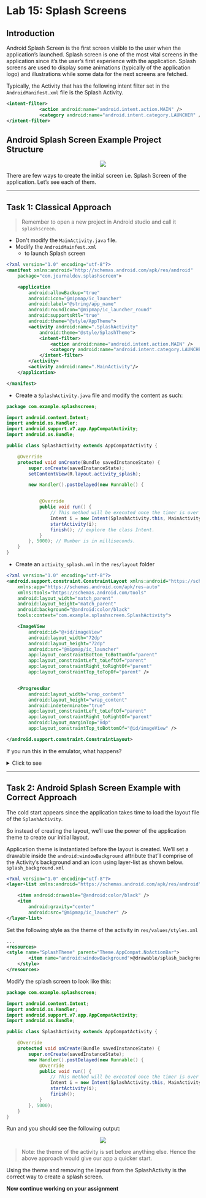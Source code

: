# Lab 15: Splash Screens

## Introduction 

Android Splash Screen is the first screen visible to the user when the application’s launched. Splash screen is one of the most vital screens in the application since it’s the user’s first experience with the application. Splash screens are used to display some animations (typically of the application logo) and illustrations while some data for the next screens are fetched.

Typically, the Activity that has the following intent filter set in the `AndroidManifest.xml` file is the Splash Activity.

```xml
<intent-filter>
            <action android:name="android.intent.action.MAIN" />
            <category android:name="android.intent.category.LAUNCHER" />
</intent-filter>
```

## Android Splash Screen Example Project Structure

<div align=center>

![](./figures/android-splash-screen-project-structure.png)

</div>

There are few ways to create the initial screen i.e. Splash Screen of the application. Let’s see each of them.

----------- 

## Task 1: Classical Approach

> Remember to open a new project in Android studio and call it `splashscreen`.


- Don't modify the `MainActivity.java` file.
- Modify the `AndroidMainfest.xml` 
  - to launch Splash screen

```xml
<?xml version="1.0" encoding="utf-8"?>
<manifest xmlns:android="http://schemas.android.com/apk/res/android"
    package="com.journaldev.splashscreen">

    <application
        android:allowBackup="true"
        android:icon="@mipmap/ic_launcher"
        android:label="@string/app_name"
        android:roundIcon="@mipmap/ic_launcher_round"
        android:supportsRtl="true"
        android:theme="@style/AppTheme">
        <activity android:name=".SplashActivity"
            android:theme="@style/SplashTheme">
            <intent-filter>
                <action android:name="android.intent.action.MAIN" />
                <category android:name="android.intent.category.LAUNCHER" />
            </intent-filter>
        </activity>
        <activity android:name=".MainActivity"/>
    </application>

</manifest>
```

- Create a `SplashActivity.java` file and modify the content as such:

```java
package com.example.splashscreen;

import android.content.Intent;
import android.os.Handler;
import android.support.v7.app.AppCompatActivity;
import android.os.Bundle;

public class SplashActivity extends AppCompatActivity {

    @Override
    protected void onCreate(Bundle savedInstanceState) {
        super.onCreate(savedInstanceState);
        setContentView(R.layout.activity_splash);

        new Handler().postDelayed(new Runnable() {


            @Override
            public void run() {
                // This method will be executed once the timer is over
                Intent i = new Intent(SplashActivity.this, MainActivity.class);
                startActivity(i);
                finish(); // explore the class Intent.
            }
        }, 5000); // Number is in milliseconds.
    }
}
```

- Create an `activity_splash.xml` in the `res/layout` folder

```xml
<?xml version="1.0" encoding="utf-8"?>
<android.support.constraint.ConstraintLayout xmlns:android="https://schemas.android.com/apk/res/android"
    xmlns:app="https://schemas.android.com/apk/res-auto"
    xmlns:tools="https://schemas.android.com/tools"
    android:layout_width="match_parent"
    android:layout_height="match_parent"
    android:background="@android:color/black"
    tools:context="com.example.splashscreen.SplashActivity">

    <ImageView
        android:id="@+id/imageView"
        android:layout_width="72dp"
        android:layout_height="72dp"
        android:src="@mipmap/ic_launcher"
        app:layout_constraintBottom_toBottomOf="parent"
        app:layout_constraintLeft_toLeftOf="parent"
        app:layout_constraintRight_toRightOf="parent"
        app:layout_constraintTop_toTopOf="parent" />


    <ProgressBar
        android:layout_width="wrap_content"
        android:layout_height="wrap_content"
        android:indeterminate="true"
        app:layout_constraintLeft_toLeftOf="parent"
        app:layout_constraintRight_toRightOf="parent"
        android:layout_marginTop="8dp"
        app:layout_constraintTop_toBottomOf="@id/imageView" />

</android.support.constraint.ConstraintLayout>
```

If you run this in the emulator, what happens?

<details>
<summary>Click to see</summary>

<div align=center>

![](./figures/android-splash-screen-classical.gif)

</div>

Did you see the blank page that came up before the Splash Screen was visible to you? 

The above approach isn’t the correct approach. It’ll give rise to **cold** starts. 

The purpose of a Splash Screen is to quickly display a beautiful screen while the application fetches the relevant content if any (from network calls/database). With the above approach, there’s an additional overhead that the `SplashActivity` uses to create its layout. 

It’ll give rise to slow starts to the application which is bad for the user experience (wherein a blank black/white screen appears).


</details>

-------

## Task 2: Android Splash Screen Example with Correct Approach

The cold start appears since the application takes time to load the layout file of the `SplashActivity`. 

So instead of creating the layout, we’ll use the power of the application theme to create our initial layout. 

Application theme is instantiated before the layout is created. We’ll set a drawable inside the `android:windowBackground` attribute that’ll comprise of the Activity’s background and an icon using layer-list as shown below. `splash_background.xml`

```xml
<?xml version="1.0" encoding="utf-8"?>
<layer-list xmlns:android="https://schemas.android.com/apk/res/android">

    <item android:drawable="@android:color/black" />
    <item
        android:gravity="center"
        android:src="@mipmap/ic_launcher" />
</layer-list>

```

Set the following style as the theme of the activity in `res/values/styles.xml`

```xml
...
<resources>
<style name="SplashTheme" parent="Theme.AppCompat.NoActionBar">
        <item name="android:windowBackground">@drawable/splash_background</item>
    </style>
</resources>
```

Modify the splash screen to look like this: 

```java
package com.example.splashscreen;

import android.content.Intent;
import android.os.Handler;
import android.support.v7.app.AppCompatActivity;
import android.os.Bundle;

public class SplashActivity extends AppCompatActivity {

    @Override
    protected void onCreate(Bundle savedInstanceState) {
        super.onCreate(savedInstanceState);
        new Handler().postDelayed(new Runnable() {
            @Override
            public void run() {
                // This method will be executed once the timer is over
                Intent i = new Intent(SplashActivity.this, MainActivity.class);
                startActivity(i);
                finish();
            }
        }, 5000);
    }
}
```

Run and you should see the following output:

<div align=center>

![](./figures/android-splash-screen-right-way.gif)

</div>

> Note: the theme of the activity is set before anything else. Hence the above approach would give our app a quicker start.

Using the theme and removing the layout from the SplashActivity is the correct way to create a splash screen. 

**Now continue working on your assignment**